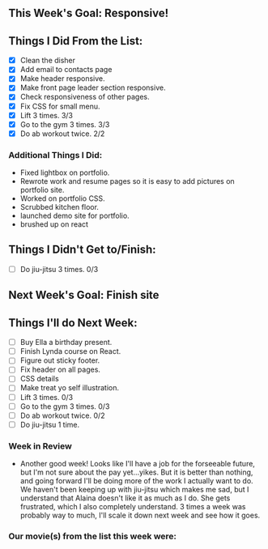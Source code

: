 ## This Week's Goal: Responsive!

## Things I Did From the List:

- [x] Clean the disher
- [x] Add email to contacts page
- [x] Make header responsive.
- [x] Make front page leader section responsive.
- [x] Check responsiveness of other pages.
- [x] Fix CSS for small menu.
- [x] Lift 3 times.  3/3
- [x] Go to the gym 3 times. 3/3
- [x] Do ab workout twice. 2/2

### Additional Things I Did:

- Fixed lightbox on portfolio.
- Rewrote work and resume pages so it is easy to add pictures on portfolio site.
- Worked on portfolio CSS.
- Scrubbed kitchen floor.
- launched demo site for portfolio.
- brushed up on react

## Things I Didn't Get to/Finish:

- [ ] Do jiu-jitsu 3 times. 0/3

## Next Week's Goal: Finish site

## Things I'll do Next Week:

- [ ] Buy Ella a birthday present.
- [ ] Finish Lynda course on React.
- [ ] Figure out sticky footer.
- [ ] Fix header on all pages.
- [ ] CSS details
- [ ] Make treat yo self illustration.
- [ ] Lift 3 times.  0/3
- [ ] Go to the gym 3 times. 0/3
- [ ] Do ab workout twice. 0/2
- [ ] Do jiu-jitsu 1 time.

### Week in Review

- Another good week! Looks like I'll have a job for the forseeable future, but I'm not sure about the pay yet...yikes. But it is better than nothing, and going forward I'll be doing more of the work I actually want to do. We haven't been keeping up with jiu-jitsu which makes me sad, but I understand that Alaina doesn't like it as much as I do. She gets frustrated, which I also completely understand. 3 times a week was probably way to much, I'll scale it down next week and see how it goes.


### Our movie(s) from the list this week were:
